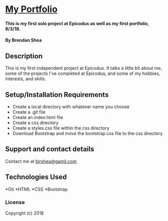 # [My Portfolio](https://bjrshea.github.io/my-portfolio/)

#### This is my first solo project at Epicodus as well as my first portfolio, 8/3/18.

#### By Brendan Shea

## Description

This is my first independent project at Epicodus. It talks a little bit about me, some of the projects I've completed at Epicodus, and some of my hobbies, interests, and skills.

## Setup/Installation Requirements

* Create a local directory with whatever name you choose
* Create a .git file
* Create an index.html file
* Create a css directory
* Create a styles.css file within the css directory
* Download Bootstrap and move the bootstrap.css file to the css directory

## Support and contact details

Contact me at bjrshea@gamil.com

## Technologies Used

*Git
*HTML
*CSS
*Bootstrap

### License

Copyright (c) 2018
